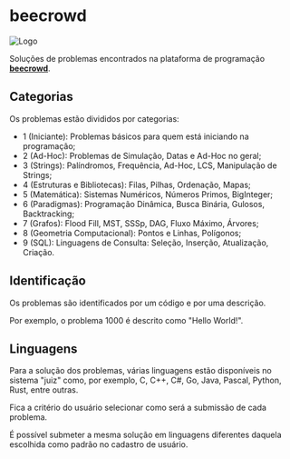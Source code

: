 # beecrowd
![Logo](https://beecrowd.com/wp-content/uploads/2024/03/Main-Logo-beecrowd-H.svg)

Soluções de problemas encontrados na plataforma de programação **[beecrowd](https://beecrowd.com/pt/)**.

## Categorias
Os problemas estão divididos por categorias:
- 1 (Iniciante): Problemas básicos para quem está iniciando na programação;
- 2 (Ad-Hoc): Problemas de Simulação, Datas e Ad-Hoc no geral;
- 3 (Strings): Palíndromos, Frequência, Ad-Hoc, LCS, Manipulação de Strings;
- 4 (Estruturas e Bibliotecas): Filas, Pilhas, Ordenação, Mapas;
- 5 (Matemática): Sistemas Numéricos, Números Primos, BigInteger;
- 6 (Paradigmas): Programação Dinâmica, Busca Binária, Gulosos, Backtracking;
- 7 (Grafos): Flood Fill, MST, SSSp, DAG, Fluxo Máximo, Árvores;
- 8 (Geometria Computacional): Pontos e Linhas, Polígonos;
- 9 (SQL): Linguagens de Consulta: Seleção, Inserção, Atualização, Criação.

## Identificação
Os problemas são identificados por um código e por uma descrição.

Por exemplo, o problema 1000 é descrito como "Hello World!".

## Linguagens
Para a solução dos problemas, várias linguagens estão disponíveis no sistema "juiz" como, por exemplo, C, C++, C#, Go, Java, Pascal, Python, Rust, entre outras.

Fica a critério do usuário selecionar como será a submissão de cada problema.

É possível submeter a mesma solução em linguagens diferentes daquela escolhida como padrão no cadastro de usuário.

